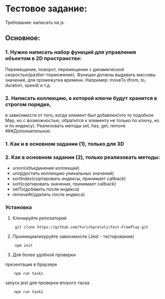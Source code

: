 # Тестовое задание:

Требование: написать на js.
## Основное:
### 1. Нужно написать набор функций для управления объектом в 2D пространстве:
Перемещение, поворот, перемещение с динамической скоростью(разбег-торможение).
Функции должны выдавать массивы значений, для промежутка времени. Например:
moveTo (from, to, duration, speed) и т.д.
### 2. Написать коллекцию, в которой ключи будут хранится в строгом порядке, 
в зависимости от того, когда элемент был добавлен(что то подобное Map, но с возможностью, 
обратится к элементу не только по ключу, но и по индексу).
Реализовать методы set, has, get, remove
###Дополнительное:
### 1. Как и в основном задании (1), только для 3D
### 2. Как в основном задании (2), только реализовать методы:
- union(объединение коллекций)
- uniq(достать коллекцию уникальных значений)
- sortIndex(сортировать индексы, принимает callback)
- sort(сортировать значения, принимает callback)
- setTo(добавить после индекса)
- removeAt(удалить после индекса)

### Установка

1. Клонируйте репозиторий

        git clone https://github.com/Yurichprololz/test-FreePlay.git

2. Проинициализуруйте зависимости (Jest - тестирование)

        npm init

3. Для более удобной проверки

  презентация в браузере

        npm run task1  

  запуск jest для проверки второго таска

        npm run task2 